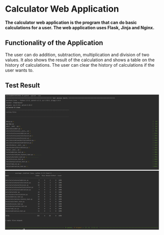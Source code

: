 # Calculator Web Application

**The calculator web application is the program that
can do basic calculations for a user. 
The web application uses Flask, Jinja and Nginx.** 

## Functionality of the Application
The user can do addition, subtraction, multiplication and division of 
two values. It also shows the result of the calculation and shows a 
table on the history of calculations. The user can clear the history 
of calculations if the user wants to.

## Test Result
![](images/test_result_part_1.png)
![](images/test_result_part_2.png)